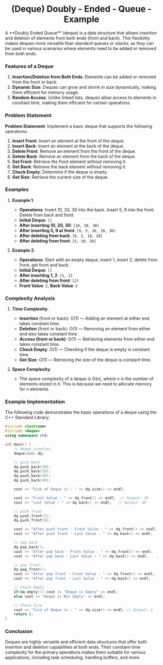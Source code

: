 <h1 align='center'>(Deque) Doubly - Ended - Queue - Example</h1>
A **Doubly Ended Queue** (deque) is a data structure that allows insertion and deletion of elements from both ends (front and back). This flexibility makes deques more versatile than standard queues or stacks, as they can be used in various scenarios where elements need to be added or removed from both ends.

### Features of a Deque

1. **Insertion/Deletion from Both Ends**: Elements can be added or removed from the front or back.
2. **Dynamic Size**: Deques can grow and shrink in size dynamically, making them efficient for memory usage.
3. **Random Access**: Unlike linked lists, deques allow access to elements in constant time, making them efficient for certain operations.

### Problem Statement

**Problem Statement**: Implement a basic deque that supports the following operations:
1. **Insert Front**: Insert an element at the front of the deque.
2. **Insert Back**: Insert an element at the back of the deque.
3. **Delete Front**: Remove an element from the front of the deque.
4. **Delete Back**: Remove an element from the back of the deque.
5. **Get Front**: Retrieve the front element without removing it.
6. **Get Back**: Retrieve the back element without removing it.
7. **Check Empty**: Determine if the deque is empty.
8. **Get Size**: Retrieve the current size of the deque.

### Examples

1. **Example 1**:
   - **Operations**: Insert 10, 20, 30 into the back. Insert 5, 9 into the front. Delete from back and front.
   - **Initial Deque**: `[]`
   - **After inserting 10, 20, 30**: `[10, 20, 30]`
   - **After inserting 5, 9 at front**: `[9, 5, 10, 20, 30]`
   - **After deleting from back**: `[9, 5, 10, 20]`
   - **After deleting from front**: `[5, 10, 20]`

2. **Example 2**:
   - **Operations**: Start with an empty deque, insert 1, insert 2, delete from front, get front and back.
   - **Initial Deque**: `[]`
   - **After inserting 1, 2**: `[1, 2]`
   - **After deleting from front**: `[2]`
   - **Front Value**: `2`, **Back Value**: `2`

### Complexity Analysis

1. **Time Complexity**:
   - **Insertion** (front or back): O(1) — Adding an element at either end takes constant time.
   - **Deletion** (front or back): O(1) — Removing an element from either end also takes constant time.
   - **Access (front or back)**: O(1) — Retrieving elements from either end takes constant time.
   - **Check Empty**: O(1) — Checking if the deque is empty is constant time.
   - **Get Size**: O(1) — Retrieving the size of the deque is constant time.

2. **Space Complexity**:
   - The space complexity of a deque is O(n), where n is the number of elements stored in it. This is because we need to allocate memory for n elements.

### Example Implementation

The following code demonstrates the basic operations of a deque using the C++ Standard Library:

```cpp
#include <iostream>
#include <deque>
using namespace std;

int main() {
    // deque creation
    deque<int> dq;

    // push back
    dq.push_back(10);
    dq.push_back(20);
    dq.push_back(30);
    dq.push_back(40);

    cout << "Size of Deque is : " << dq.size() << endl;

    cout << "Front Value : " << dq.front() << endl;  // Output: 10
    cout << "Last Value : " << dq.back() << endl;   // Output: 40

    // push front
    dq.push_front(5);
    dq.push_front(9);

    cout << "After push front - Front Value : " << dq.front() << endl;  // Output: 9
    cout << "After push front - Last Value : " << dq.back() << endl;   // Output: 40

    // pop back
    dq.pop_back();
    cout << "After pop back - Front Value : " << dq.front() << endl;   // Output: 9
    cout << "After pop back - Last Value : " << dq.back() << endl;    // Output: 30

    // pop front
    dq.pop_front();
    cout << "After pop front - Front Value : " << dq.front() << endl;  // Output: 5
    cout << "After pop front - Last Value : " << dq.back() << endl;   // Output: 30

    // Check Empty
    if(dq.empty()) cout << "Deque is Empty" << endl;
    else cout << "Deque is Not Empty" << endl;

    // Check Size
    cout << "Size of Deque is : " << dq.size() << endl; // Output: 2
    return 0;
}
```

### Conclusion

Deques are highly versatile and efficient data structures that offer both insertion and deletion capabilities at both ends. Their constant-time complexity for the primary operations makes them suitable for various applications, including task scheduling, handling buffers, and more.
